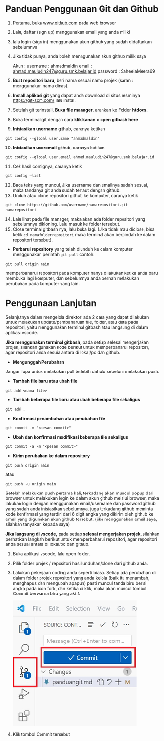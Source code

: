 # Panduan Penggunaan Git dan Github

1. Pertama, buka www.github.com pada web browser
2. Lalu, daftar (sign up) menggunakan email yang anda miliki
3. lalu login (sign in) menggunakan akun github yang sudah didaftarkan sebelumnya
4. Jika tidak punya, anda boleh menngunakan akun github milik saya

   Akun :
   username : ahmadmaldin
   email : ahmad.mauludin247@guru.smk.belajar.id
   password : SaheelaMeera69

5. **Buat repositori baru**, beri nama sesuai nama projek (saran : menggunakan nama dinas).
6. **Install aplikasi git** yang dapat anda download di situs resminya https://git-scm.com/ lalu instal.
7. Setelah git terinstall, **Buka file manager**, arahkan ke Folder **htdocs**.
8. Buka terminal git dengan cara **klik kanan > open gitbash here**
9. **Inisiasikan username** github, caranya ketikan

```
git config --global user.name "ahmadmaldin"
```

10. **Inisiasikan useremail** github, caranya ketikan

```
git config --global user.email ahmad.mauludin247@guru.smk.belajar.id
```

11. Cek hasil confignya, caranya ketik

```
git config —list
```

12. Baca teks yang muncul, Jika username dan emailnya sudah sesuai, maka tandanya git anda sudah tertaut dengan github.
13. Unduh atau clone repositori github ke komputer, caranya ketik

```
git clone https://github.com/username/namarepositori.git namarepositori
```

14. Lalu lihat pada file manager, maka akan ada folder repositori yang sebelumnya dikloning. Lalu masuk ke folder tersebut.
15. Close terminal gitbash nya, lalu buka lagi. (Jika tidak mau diclose, bisa ketik `cd namafolderrepositori` maka terminal akan berpindah ke dalam repositori tersebut).

- **Perbarui repository** yang telah diunduh ke dalam komputer menggunakan perintah `git pull` contoh:

```
git pull origin main
```

memperbaharui repositori pada komputer hanya dilakukan ketika anda baru membuka lagi komputer, dan sebelumnya anda pernah melakukan perubahan pada komputer yang lain.

# Penggunaan Lanjutan

Selanjutnya dalam mengelola direktori ada 2 cara yang dapat dilakukan untuk melakukan update/pembaharuan file, folder, atau data pada repositori, yaitu menggunakan terminal gitbash atau langsung di dalam aplikasi vscode.

**Jika menggunakan terminal gitbash,** pada setiap selesai mengerjakan projek, silahkan gunakan kode berikut untuk memperbaharui repositori, agar repositori anda sesuia antara di lokal/pc dan github.

- **Mengunggah Perubahan**

Jangan lupa untuk melakukan pull terlebih dahulu sebelum melakukan push.

- **Tambah file baru atau ubah file**

```
git add <nama file>
```

- **Tambah beberapa file baru atau ubah beberapa file sekaligus**

```
git add .
```

- **Konfirmasi penambahan atau perubahan file**

```
git commit -m "<pesan commit>"
```

- **Ubah dan konfirmasi modifikasi beberapa file sekaligus**

```
git commit -a -m "<pesan commit>"
```

- **Kirim perubahan ke dalam repository**

```
git push origin main
```

atau

```
git push -u origin main
```

Setelah melakukan push pertama kali, terkadang akan muncul popup dari browser untuk melakukan login ke dalam akun github melalui browser, maka lakukan login dengan menggunakan email/username dan password github yang sudah anda inisiasikan sebelumnya. juga terkadang github meminta kode konfirmasi yang terdiri dari 6 digit angka yang dikirim oleh github ke email yang digunakan akun github tersebut. (jika menggunakan email saya, silahkan tanyakan kepada saya)

**Jika langsung di vscode,** pada setiap **selesai mengerjakan projek**, silahkan perhatikan langkah berikut untuk memperbaharui repositori, agar repositori anda sesuai antara di lokal/pc dan github.

1. Buka aplikasi vscode, lalu open folder.
2. Pilih folder projek / repositori hasil unduhan/clone dari github anda.
3. Lakukan pekerjaan coding anda seperti biasa. Setiap ada perubahan di dalam folder projek repositori yang anda kelola (baik itu menambah, menghapus dan mengubah apapun) pasti muncul tanda biru berisi angka pada icon fork, dan ketika di klik, maka akan muncul tombol Commit berwarna biru yang aktif.

   ![lihat](panduan/pangit1.jpg)

4. Klik tombol Commit tersebut
